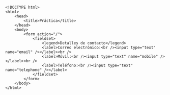<code>
&lt;!DOCTYPE html&gt;
&lt;html&gt;
    &lt;head&gt;
        &lt;title&gt;Práctica&lt;/title&gt;
    &lt;/head&gt;
    &lt;body&gt;
        &lt;form action="/"&gt;
            &lt;fieldset&gt;
                &lt;legend&gt;Detalles de contacto&lt;/legend&gt;
                &lt;label&gt;Correo electrónico:&lt;br /&gt;&lt;input type="text" name="email" /&gt;&lt;/label&gt;&lt;br /&gt;
                &lt;label&gt;Móvil:&lt;br /&gt;&lt;input type="text" name="mobile" /&gt;&lt;/label&gt;&lt;br /&gt;
                &lt;label&gt;Teléfono:&lt;br /&gt;&lt;input type="text" name="telephone" /&gt;&lt;/label&gt;
            &lt;/fieldset&gt;
        &lt;/form&gt;
    &lt;/body&gt;
&lt;/html&gt;
</code>